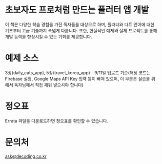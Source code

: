 # 초보자도 프로처럼 만드는 플러터 앱 개발 
이 책은 다양한 학습 경험을 가진 독자들을 대상으로 하며, 플러터와 다트 언어에 대한 기초부터 고급 기술까지 폭넓게 다룹니다. 또한, 현실적인 예제와 실제 프로젝트를 통해 개발 능력을 향상시킬 수 있는 기회를 제공합니다.

# 예제 소스
3장(daily_cats_app), 5장(travel_korea_app) - 9/11일 업로드 기준(해당 코드는 Firebase 설정, Google Maps API Key 입력 등이 빠져 있으며, 이 부분은 실습을 위해서 독자님께서 직접 채워 넣으셔야 합니다)

# 정오표 
Errata 파일을 다운로드하면 정오표를 확인할 수 있습니다. 

# 문의처 
ask@decoding.co.kr 
